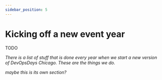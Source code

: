```yaml
---
sidebar_position: 5
---
```


# Kicking off a new event year

TODO

*There is a list of stuff that is done every year when we start a new version of DevOpsDays Chicago. These are the things we do.*

*maybe this is its own section?*